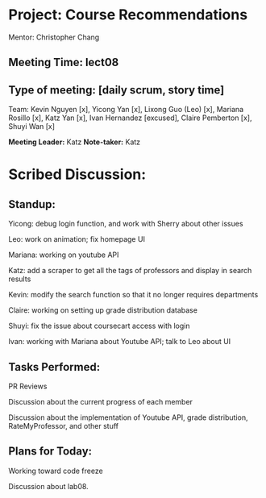 # Project: Course Recommendations

Mentor: Christopher Chang

## Meeting Time: lect08

## Type of meeting: [daily scrum, story time]

Team: Kevin Nguyen [x], Yicong Yan [x], Lixong Guo (Leo) [x], Mariana Rosillo [x], Katz Yan [x], Ivan Hernandez [excused], Claire Pemberton [x], Shuyi Wan [x]

**Meeting Leader:** Katz
**Note-taker:** Katz
# Scribed Discussion:

## Standup:

Yicong: debug login function, and work with Sherry about other issues

Leo: work on animation; fix homepage UI

Mariana: working on youtube API 

Katz: add a scraper to get all the tags of professors and display in search results

Kevin: modify the search function so that it no longer requires departments

Claire: working on setting up grade distribution database

Shuyi: fix the issue about coursecart access with login

Ivan: working with Mariana about Youtube API; talk to Leo about UI


## Tasks Performed:

PR Reviews

Discussion about the current progress of each member

Discussion about the implementation of Youtube API, grade distribution, RateMyProfessor, and other stuff

## Plans for Today:

Working toward code freeze 

Discussion about lab08.